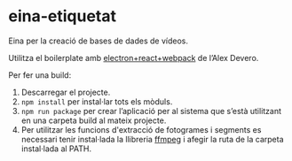 # eina-etiquetat
Eina per la creació de bases de dades de vídeos.

Utilitza el boilerplate amb [electron+react+webpack](https://github.com/alexdevero/electron-react-webpack-boilerplate) de l’Alex Devero.

Per fer una build:

1. Descarregar el projecte.
2. ```npm install``` per instal·lar tots els mòduls.
3. ```npm run package``` per crear l’aplicació per al sistema que s’està utilitzant en una carpeta build al mateix projecte.
3. Per utilitzar les funcions d'extracció de fotogrames i segments es necessari tenir instal·lada la llibreria [ffmpeg](https://ffmpeg.org/) i afegir la ruta de la carpeta instal·lada al PATH.
